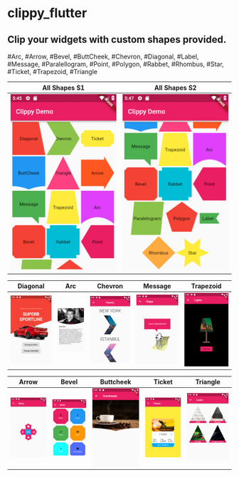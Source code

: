 # clippy_flutter

## Clip your widgets with custom shapes provided.

#Arc, #Arrow, #Bevel, #ButtCheek, #Chevron, #Diagonal, #Label, #Message,
#Paralellogram, #Point, #Polygon, #Rabbet, #Rhombus, #Star, #Ticket,
#Trapezoid, #Triangle


All Shapes S1           |  All Shapes S2
:-------------------------:|:-------------------------:|
![](art/s1.png)  |  ![](art/s2.png) |

Diagonal           |  Arc |  Chevron | Message| Trapezoid
:-------------------------:|:-------------------------:|:-------------------------:|:-------------------------:|:-------------------------:
![](art/diagonal.png)  |  ![](art/arc.png) | ![](art/chevron.png)| ![](art/message.png)| ![](art/trapezoid.png)


Arrow           |  Bevel |  Buttcheek | Ticket| Triangle
:-------------------------:|:-------------------------:|:-------------------------:|:-------------------------:|:-------------------------:
![](art/arrow.png)  |  ![](art/bevel.png) | ![](art/buttcheek.png)| ![](art/ticket.png)| ![](art/triangle.png)